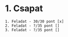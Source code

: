 # 1. Csapat

```
1. Feladat - 30/30 pont [x]
2. Feladat - ?/35 pont []
3. Feladat - ?/35 pont []
```
